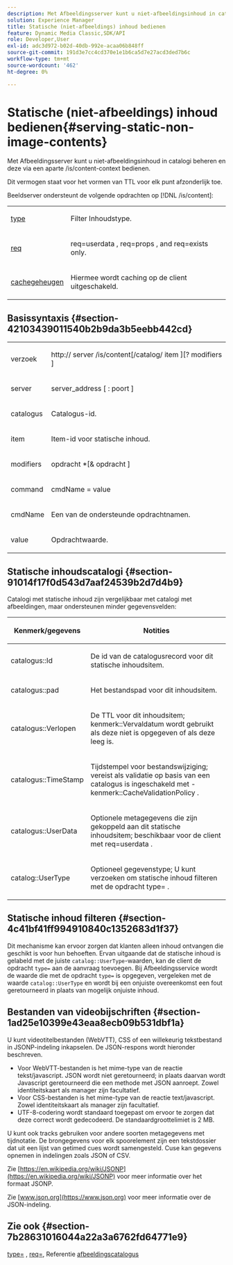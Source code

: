 ```yaml
---
description: Met Afbeeldingsserver kunt u niet-afbeeldingsinhoud in catalogi beheren en deze via een aparte /is/content-context bedienen.
solution: Experience Manager
title: Statische (niet-afbeeldings) inhoud bedienen
feature: Dynamic Media Classic,SDK/API
role: Developer,User
exl-id: adc3d972-b02d-40db-992e-acaa06b848ff
source-git-commit: 191d3e7cc4cd370e1e1b6ca5d7e27acd3ded7b6c
workflow-type: tm+mt
source-wordcount: '462'
ht-degree: 0%

---
```


# Statische (niet-afbeeldings) inhoud bedienen{#serving-static-non-image-contents}

Met Afbeeldingsserver kunt u niet-afbeeldingsinhoud in catalogi beheren en deze via een aparte /is/content-context bedienen.

Dit vermogen staat voor het vormen van TTL voor elk punt afzonderlijk toe.

Beeldserver ondersteunt de volgende opdrachten op [!DNL /is/content]:

<table id="simpletable_8A3AB1D1D20F4B6CBE86767E94735980"> 
 <tr class="strow"> 
  <td class="stentry"> <p> <a href="../../is-api/http-ref/image-serving-api-ref/c-http-protocol-reference/c-command-reference/r-type.md#reference-89094fd1c50c444eb082cd266769cccb" format="dita" scope="local"> type  </a> </p> </td> 
  <td class="stentry"> <p>Filter Inhoudstype. </p> </td> 
 </tr> 
 <tr class="strow"> 
  <td class="stentry"> <p> <a href="../../is-api/http-ref/image-serving-api-ref/c-http-protocol-reference/c-command-reference/r-req/r-req.md#reference-907cdb4a97034db7ad94695f25552e76" format="dita" scope="local"> req  </a> </p> </td> 
  <td class="stentry"> <p> <span class="codeph"> req=userdata  </span>,  <span class="codeph"> req=props  </span>, and  <span class="codeph"> req=exists  </span> only. </p> </td> 
 </tr> 
 <tr class="strow"> 
  <td class="stentry"> <p> <a href="../../is-api/http-ref/image-serving-api-ref/c-http-protocol-reference/c-command-reference/r-is-http-cache.md#reference-168189bee4ce4d1189d427891f22be2e" format="dita" scope="local"> cachegeheugen  </a> </p> </td> 
  <td class="stentry"> <p>Hiermee wordt caching op de client uitgeschakeld. </p> </td> 
 </tr> 
</table>

## Basissyntaxis {#section-42103439011540b2b9da3b5eebb442cd}

<table id="simpletable_2F039A5BFA2C4E22B014F42ECBCDA0A2"> 
 <tr class="strow"> 
  <td class="stentry"> <p> <span class="codeph"> <span class="varname"> verzoek  </span> </span> </p> </td> 
  <td class="stentry"> <p> <span class="codeph"> <span class="filepath"> http://  <span class="varname"> server  </span>/is/content[/catalog/ <span class="varname"> item  </span>][? <span class="varname"> modifiers  </span>]  </span> </span> </p> </td> 
 </tr> 
 <tr class="strow"> 
  <td class="stentry"> <p> <span class="codeph"> <span class="varname"> server  </span> </span> </p> </td> 
  <td class="stentry"> <p> <span class="codeph"> <span class="varname"> server_address  </span>[ :  <span class="varname"> poort  </span>]  </span> </p> </td> 
 </tr> 
 <tr class="strow"> 
  <td class="stentry"> <p> <span class="codeph"> <span class="varname"> catalogus  </span> </span> </p> </td> 
  <td class="stentry"> <p>Catalogus-id. </p> </td> 
 </tr> 
 <tr class="strow"> 
  <td class="stentry"> <p> <span class="codeph"> <span class="varname"> item  </span> </span> </p> </td> 
  <td class="stentry"> <p>Item-id voor statische inhoud. </p> </td> 
 </tr> 
 <tr class="strow"> 
  <td class="stentry"> <p> <span class="codeph"> <span class="varname"> modifiers  </span> </span> </p> </td> 
  <td class="stentry"> <p> <span class="codeph"> <span class="varname"> opdracht  </span>*[&amp;  <span class="varname"> opdracht  </span>]  </span> </p> </td> 
 </tr> 
 <tr class="strow"> 
  <td class="stentry"> <p> <span class="codeph"> <span class="varname"> command  </span> </span> </p> </td> 
  <td class="stentry"> <p> <span class="codeph"> <span class="varname"> cmdName  </span>=  <span class="varname"> value  </span> </span> </p> </td> 
 </tr> 
 <tr class="strow"> 
  <td class="stentry"> <p> <span class="codeph"> <span class="varname"> cmdName  </span> </span> </p> </td> 
  <td class="stentry"> <p>Een van de ondersteunde opdrachtnamen. </p> </td> 
 </tr> 
 <tr class="strow"> 
  <td class="stentry"> <p> <span class="codeph"> <span class="varname"> value  </span> </span> </p> </td> 
  <td class="stentry"> <p>Opdrachtwaarde. </p> </td> 
 </tr> 
</table>

## Statische inhoudscatalogi {#section-91014f17f0d543d7aaf24539b2d7d4b9}

Catalogi met statische inhoud zijn vergelijkbaar met catalogi met afbeeldingen, maar ondersteunen minder gegevensvelden:

<table id="table_71A565DF5EC94913AD35CB13B0C7A27D"> 
 <thead> 
  <tr> 
   <th colname="col1" class="entry"> <p>Kenmerk/gegevens </p> </th> 
   <th colname="col2" class="entry"> <p>Notities </p> </th> 
  </tr> 
 </thead>
 <tbody> 
  <tr> 
   <td colname="col1"> <p> <span class="codeph"> catalogus::Id  </span> </p> </td> 
   <td colname="col2"> <p>De id van de catalogusrecord voor dit statische inhoudsitem. </p> </td> 
  </tr> 
  <tr> 
   <td colname="col1"> <p> <span class="codeph"> catalogus::pad  </span> </p> </td> 
   <td colname="col2"> <p>Het bestandspad voor dit inhoudsitem. </p> </td> 
  </tr> 
  <tr> 
   <td colname="col1"> <p> <span class="codeph"> catalogus::Verlopen  </span> </p> </td> 
   <td colname="col2"> <p>De TTL voor dit inhoudsitem; <span class="codeph"> kenmerk::Vervaldatum </span> wordt gebruikt als deze niet is opgegeven of als deze leeg is. </p> </td> 
  </tr> 
  <tr> 
   <td colname="col1"> <p> <span class="codeph"> catalogus::TimeStamp  </span> </p> </td> 
   <td colname="col2"> <p>Tijdstempel voor bestandswijziging; vereist als validatie op basis van een catalogus is ingeschakeld met <span class="codeph">-kenmerk::CacheValidationPolicy </span>. </p> </td> 
  </tr> 
  <tr> 
   <td colname="col1"> <p> <span class="codeph"> catalogus::UserData  </span> </p> </td> 
   <td colname="col2"> <p>Optionele metagegevens die zijn gekoppeld aan dit statische inhoudsitem; beschikbaar voor de client met <span class="codeph"> req=userdata </span>. </p> </td> 
  </tr> 
  <tr> 
   <td colname="col1"> <p> <span class="codeph"> catalog::UserType  </span> </p> </td> 
   <td colname="col2"> <p>Optioneel gegevenstype; U kunt verzoeken om statische inhoud filteren met de opdracht <span class="codeph"> type= </span>. </p> </td> 
  </tr> 
 </tbody> 
</table>

## Statische inhoud filteren {#section-4c41bf41ff994910840c1352683d1f37}

Dit mechanisme kan ervoor zorgen dat klanten alleen inhoud ontvangen die geschikt is voor hun behoeften. Ervan uitgaande dat de statische inhoud is gelabeld met de juiste `catalog::UserType`-waarden, kan de client de opdracht `type=` aan de aanvraag toevoegen. Bij Afbeeldingsservice wordt de waarde die met de opdracht `type=` is opgegeven, vergeleken met de waarde `catalog::UserType` en wordt bij een onjuiste overeenkomst een fout geretourneerd in plaats van mogelijk onjuiste inhoud.

## Bestanden van videobijschriften {#section-1ad25e10399e43eaa8ecb09b531dbf1a}

U kunt videotitelbestanden (WebVTT), CSS of een willekeurig tekstbestand in JSONP-indeling inkapselen. De JSON-respons wordt hieronder beschreven.

* Voor WebVTT-bestanden is het mime-type van de reactie tekst/javascript. JSON wordt niet geretourneerd; in plaats daarvan wordt Javascript geretourneerd die een methode met JSON aanroept. Zowel identiteitskaart als manager zijn facultatief.
* Voor CSS-bestanden is het mime-type van de reactie text/javascript. Zowel identiteitskaart als manager zijn facultatief.
* UTF-8-codering wordt standaard toegepast om ervoor te zorgen dat deze correct wordt gedecodeerd. De standaardgroottelimiet is 2 MB.

U kunt ook tracks gebruiken voor andere soorten metagegevens met tijdnotatie. De brongegevens voor elk spoorelement zijn een tekstdossier dat uit een lijst van getimed cues wordt samengesteld. Cuse kan gegevens opnemen in indelingen zoals JSON of CSV.

Zie [https://en.wikipedia.org/wiki/JSONP](https://en.wikipedia.org/wiki/JSONP) voor meer informatie over het formaat JSONP.

Zie [www.json.org](https://www.json.org) voor meer informatie over de JSON-indeling.

## Zie ook {#section-7b28631016044a22a3a6762fd64771e9}

[type=](../../is-api/http-ref/image-serving-api-ref/c-http-protocol-reference/c-command-reference/r-type.md#reference-89094fd1c50c444eb082cd266769cccb) ,  [req=](../../is-api/http-ref/image-serving-api-ref/c-http-protocol-reference/c-command-reference/r-req/r-req.md#reference-907cdb4a97034db7ad94695f25552e76), Referentie  [afbeeldingscatalogus](../../is-api/image-serving-api-ref/c-image-catalog-reference/c-image-catalog-reference.md#concept-e23d45ea3abe43119d5144e01c14b0b5)
